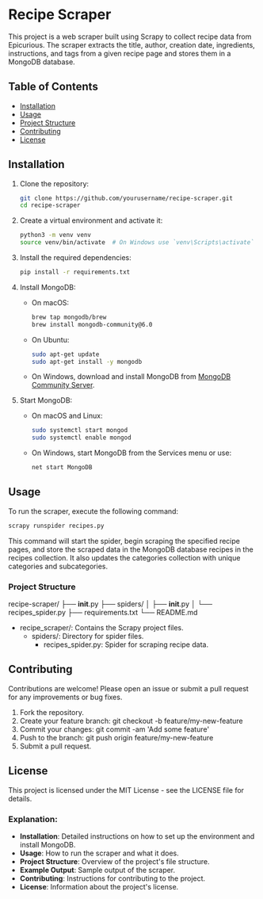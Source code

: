 # Recipe Scraper

This project is a web scraper built using Scrapy to collect recipe data from Epicurious. The scraper extracts the title, author, creation date, ingredients, instructions, and tags from a given recipe page and stores them in a MongoDB database.

## Table of Contents

- [Installation](#installation)
- [Usage](#usage)
- [Project Structure](#project-structure)
- [Contributing](#contributing)
- [License](#license)

## Installation

1. Clone the repository:

    ```sh
    git clone https://github.com/yourusername/recipe-scraper.git
    cd recipe-scraper
    ```

2. Create a virtual environment and activate it:

    ```sh
    python3 -m venv venv
    source venv/bin/activate  # On Windows use `venv\Scripts\activate`
    ```

3. Install the required dependencies:

    ```sh
    pip install -r requirements.txt
    ```

4. Install MongoDB:

    - On macOS:
        ```sh
        brew tap mongodb/brew
        brew install mongodb-community@6.0
        ```

    - On Ubuntu:
        ```sh
        sudo apt-get update
        sudo apt-get install -y mongodb
        ```

    - On Windows, download and install MongoDB from [MongoDB Community Server](https://www.mongodb.com/try/download/community).

5. Start MongoDB:

    - On macOS and Linux:
        ```sh
        sudo systemctl start mongod
        sudo systemctl enable mongod
        ```

    - On Windows, start MongoDB from the Services menu or use:
        ```sh
        net start MongoDB
        ```

## Usage

To run the scraper, execute the following command:

```sh
scrapy runspider recipes.py
```

This command will start the spider, begin scraping the specified recipe pages, and store the scraped data in the MongoDB database recipes in the recipes collection. It also updates the categories collection with unique categories and subcategories.

### Project Structure

recipe-scraper/
├── __init__.py
├── spiders/
│   ├── __init__.py
│   └── recipes_spider.py
├── requirements.txt
└── README.md

- recipe_scraper/: Contains the Scrapy project files.
    - spiders/: Directory for spider files.
        -    recipes_spider.py: Spider for scraping recipe data.

## Contributing

Contributions are welcome! Please open an issue or submit a pull request for any improvements or bug fixes.

1. Fork the repository.
2. Create your feature branch: git checkout -b feature/my-new-feature
3. Commit your changes: git commit -am 'Add some feature'
4. Push to the branch: git push origin feature/my-new-feature
5. Submit a pull request.

## License

This project is licensed under the MIT License - see the LICENSE file for details.


### Explanation:
- **Installation**: Detailed instructions on how to set up the environment and install MongoDB.
- **Usage**: How to run the scraper and what it does.
- **Project Structure**: Overview of the project's file structure.
- **Example Output**: Sample output of the scraper.
- **Contributing**: Instructions for contributing to the project.
- **License**: Information about the project's license.

